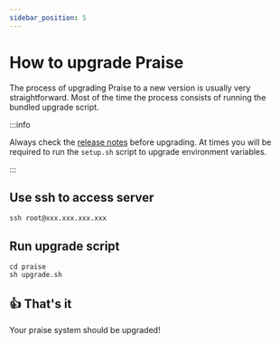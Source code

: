 ```yaml
---
sidebar_position: 5
---
```


# How to upgrade Praise

The process of upgrading Praise to a new version is usually very straightforward. Most of the time the process consists of running the bundled upgrade script.

:::info

Always check the [release notes](https://github.com/commons-stack/praise/releases) before upgrading. At times you will be required to run the `setup.sh` script to upgrade environment variables.

:::

## Use ssh to access server

```
ssh root@xxx.xxx.xxx.xxx
```

## Run upgrade script

```
cd praise
sh upgrade.sh
```

## 👍 That's it

Your praise system should be upgraded!
